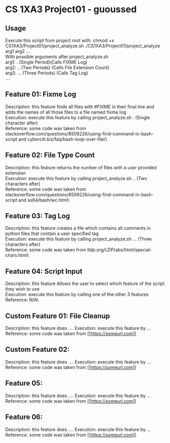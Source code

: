  
# CS 1XA3 Project01 - guoussed
## Usage
Execute this script from project root with:
chmod +x CS1XA3/Project01/project_analyze.sh
./CS1XA3/Project01/project_analyze arg1 arg2 ...\
With possible arguments after project_analyze.sh\
arg1: . (Single Period)(Calls FIXME Log)\
arg2: .. (Two Periods) (Calls File Extension Count)\
arg3: ... (Three Periods) (Calls Tag Log)\
....
## Feature 01: Fixme Log
Description: this feature finds all files with #FIXME in their final line and adds the names of all those files to a file named fixme.log\
Execution: execute this feature by calling project_analyze.sh . (Single character after)\
Reference: some code was taken from stackoverflow.com/questions/8509226/using-find-command-in-bash-script and cyberciti.biz/faq/bash-loop-over-file/\
## Feature 02: File Type Count
Description: this feature returns the number of files with a user provided extension\
Execution: execute this feature by calling project_analyze.sh .. (Two characters after)\
Reference: some code was taken from stackoverflow.com/questions/8509226/using-find-command-in-bash-script and ss64/bash/wc.html\
## Feature 03: Tag Log
Description: this feature creates a file which contains all comments in python files that contain a user specified tag\
Execution: execute this feature by calling project_analyze.sh ... (Three characters after)\
Reference: some code was taken from tldp.org/LDP/abs/html/special-chars.html\
## Feature 04: Script Input
Description: this feature Allows the user to select which feature of the script they wish to use\
Execution: execute this feature by calling one of the other 3 features\
Reference: N/A\
## Custom Feature 01: File Cleanup
Description: this feature does ....
Execution: execute this feature by ...
Reference: some code was taken from [[https://someurl.com]]
## Custom  Feature 02:
Description: this feature does ....
Execution: execute this feature by ...
Reference: some code was taken from [[https://someurl.com]]
## Feature 05:
Description: this feature does ....
Execution: execute this feature by ...
Reference: some code was taken from [[https://someurl.com]]
## Feature 06:
Description: this feature does ....
Execution: execute this feature by ...
Reference: some code was taken from [[https://someurl.com]]
